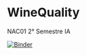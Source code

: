 # WineQuality
NAC01 2° Semestre IA

[![Binder](https://mybinder.org/badge_logo.svg)](https://mybinder.org/v2/gh/isagmonteiro/WineQuality/master)
